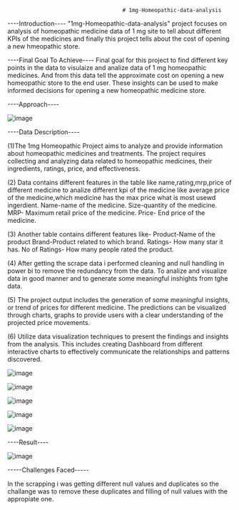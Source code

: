                                         # 1mg-Homeopathic-data-analysis

----Introduction----
"1mg-Homeopathic-data-analysis" project focuses on analysis of homeopathic medicine data of 1 mg site to tell about different KPIs of the medicines 
and finally this project tells about the cost of opening a new hmeopathic store.

----Final Goal To Achieve----
Final goal for this project to find different key points in the data to visulaize and analize data of 1 mg homeopathic medicines. And from this 
data tell the approximate cost on opening a new homeopathic store to the end user. These insights can be used to make informed decisions for opening a new homeopathic medicine store.

----Approach----

![image](https://github.com/vaibhav7073/1mg-Homeopathic-data-analysis/assets/131877087/e3cd505b-4ff2-4eb3-8704-f54a4d007c6c)


----Data Description----

(1)The 1mg Homeopathic Project aims to analyze and provide information about homeopathic medicines and treatments. 
The project requires collecting and analyzing data related to homeopathic medicines, their ingredients, ratings, price, and effectiveness. 


(2) Data contains different features in the table like name,rating,mrp,price of different medicine to analize different kpi of the medicine
like average price of the medicine,which medicine has the max price what is most usewd ingerdient.
Name-name of the medicine.
Size-quantity of the medicine.
MRP- Maximum retail price of the medicine.
Price- End price of the medicine.

(3) Another table contains different features like-
Product-Name of the product 
Brand-Product related to which brand.
Ratings- How many star it has.
No of Ratings- How many people rated the product.

(4) After getting the scrape data i performed cleaning and null handling in power bi to remove the redundancy from the data. 
To analize and visualize data in good manner and to generate some meaningful inshights from tghe data.

(5) The project output includes the generation of some meaningful insights, or trend of prices for different medicine.
The predictions can be visualized through charts, graphs to provide users with a clear understanding of the projected price movements.

(6) Utilize data visualization techniques to present the findings and insights from the analysis. 
This includes creating Dashboard from different interactive charts to effectively communicate the relationships and patterns discovered.

![image](https://github.com/vaibhav7073/1mg-Homeopathic-data-analysis/assets/131877087/4e9d1e9e-c510-4fa4-8fc2-6e2186f755a7)

![image](https://github.com/vaibhav7073/1mg-Homeopathic-data-analysis/assets/131877087/42f22bdf-4c11-412e-b58a-47cb7849f815)

![image](https://github.com/vaibhav7073/1mg-Homeopathic-data-analysis/assets/131877087/042718a8-ec17-4e8d-8f4e-4bbe27740199)

![image](https://github.com/vaibhav7073/1mg-Homeopathic-data-analysis/assets/131877087/8558e07b-2640-43c1-a88d-914af492ecb2)

![image](https://github.com/vaibhav7073/1mg-Homeopathic-data-analysis/assets/131877087/e8c583db-e5ea-42a6-a969-2b9568e58e1f)

----Result----

![image](https://github.com/vaibhav7073/1mg-Homeopathic-data-analysis/assets/131877087/afadde13-8638-458b-bb27-c3027f34afff)

-----Challenges Faced-----

In the scrapping i was getting different null values and duplicates so the challange was to remove these duplicates and filling of null 
values with the appropiate one.









